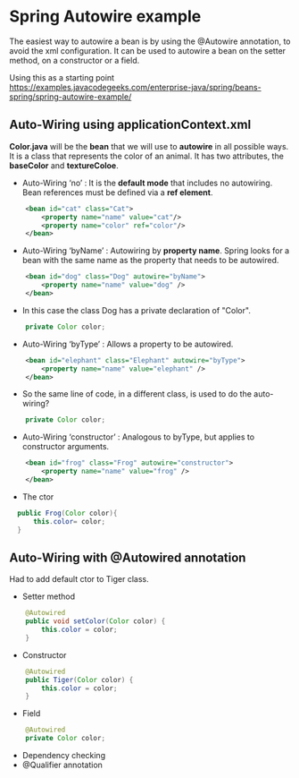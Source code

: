 # Spring Autowire example

The easiest way to autowire a bean is by using the @Autowire annotation, to avoid the xml configuration. It can be used to autowire a bean on the setter method, on a constructor or a field.

Using this as a starting point
https://examples.javacodegeeks.com/enterprise-java/spring/beans-spring/spring-autowire-example/

## Auto-Wiring using applicationContext.xml

**Color.java** will be the **bean** that we will use to **autowire** in all possible ways. It is a class that represents the color of an animal. It has two attributes, the **baseColor** and **textureColoe**.

* Auto-Wiring ‘no’ : It is the **default mode** that includes no autowiring. Bean references must be defined via a **ref element**.
````xml
    <bean id="cat" class="Cat">
        <property name="name" value="cat"/>
        <property name="color" ref="color"/>
    </bean>
````
* Auto-Wiring ‘byName’ : Autowiring by **property name**. Spring looks for a bean with the same name as the property that needs to be autowired. 
````xml
    <bean id="dog" class="Dog" autowire="byName">
        <property name="name" value="dog" />
    </bean>
````
  * In this case the class Dog has a private declaration of "Color".
````java
    private Color color;
````
* Auto-Wiring ‘byType’ : Allows a property to be autowired.
```xml
    <bean id="elephant" class="Elephant" autowire="byType">
        <property name="name" value="elephant" />
    </bean>
```
  * So the same line of code, in a different class, is used to do the auto-wiring?
````java
    private Color color;
````
* Auto-Wiring ‘constructor’ : Analogous to byType, but applies to constructor arguments. 
````xml
    <bean id="frog" class="Frog" autowire="constructor">
        <property name="name" value="frog" />
    </bean>
````
  * The ctor
  ````java
    public Frog(Color color){
        this.color= color;
    }
````
## Auto-Wiring with @Autowired annotation

Had to add default ctor to Tiger class.

* Setter method
````java
    @Autowired
    public void setColor(Color color) {
        this.color = color;
    }
````
* Constructor
````java
    @Autowired
    public Tiger(Color color) {
        this.color = color;
    }
````
* Field
````java
    @Autowired
    private Color color;
````
* Dependency checking
* @Qualifier annotation


